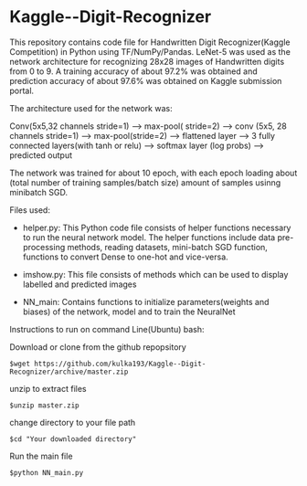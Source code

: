 # Kaggle--Digit-Recognizer
This repository contains code file for Handwritten Digit Recognizer(Kaggle Competition) in Python using TF/NumPy/Pandas. LeNet-5 was used as the network architecture for recognizing 28x28 images of Handwritten digits from 0 to 9. A training accuracy of about 97.2% was obtained and prediction accuracy of about 97.6% was obtained on Kaggle submission portal. 

The architecture used for the network was:

Conv(5x5,32 channels stride=1) --> max-pool( stride=2) --> conv (5x5, 28 channels stride=1) --> max-pool(stride=2) --> flattened layer --> 3 fully connected layers(with tanh or relu) --> softmax layer (log probs) --> predicted output

The network was trained for about 10 epoch, with each epoch loading about (total number of training samples/batch size) amount of samples usinng minibatch SGD. 

Files used:
* helper.py: This Python code file consists of helper functions necessary to run the neural network model. The helper functions include data pre-processing methods, reading datasets, mini-batch SGD function, functions to convert Dense to one-hot and vice-versa.

* imshow.py: This file consists of methods which can be used to display labelled and predicted images

* NN_main: Contains functions to initialize parameters(weights and biases) of the network, model and to train the NeuralNet

Instructions to run on command Line(Ubuntu) bash:

Download or clone from the github repopsitory
```
$wget https://github.com/kulka193/Kaggle--Digit-Recognizer/archive/master.zip
```
unzip to extract files
```
$unzip master.zip
```
change directory to your file path
```
$cd "Your downloaded directory"
```
Run the main file
```
$python NN_main.py
```
